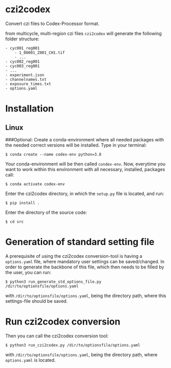 # czi2codex
Convert czi files to Codex-Processor format.

from multicycle, multi-region czi files `czi2codex` will generate
the following folder structure:
```
- cyc001_reg001
    - 1_00001_Z001_CH1.tif
    - ...
- cyc002_reg001 
- cyc003_reg001 
- ...
- experiment.json
- channelnames.txt
- exposure_times.txt
- options.yaml
```
# Installation
## Linux
###Optional: 
Create a conda-environment where all needed packages with the needed correct versions will be installed. 
Type in your terminal:
```buildoutcfg
$ conda create --name codex-env python=3.8
```
Your conda-environment will be then called `condex-env`.
Now, everytime you want to work within this environment with all necessary, installed, packages
call:
```buildoutcfg
$ conda activate codex-env
```
Enter the czi2codex directory, in which the `setup.py` file is 
located, and run:
```
$ pip install .
```
Enter the directory of the source code:
```
$ cd src
```
# Generation of standard setting file
A prerequisite of using the czi2codex conversion-tool is having a 
`options.yaml` file, where mandatory user settings can be saved/changed. In order
to generate the backbone of this file, which then needs to be filled by the 
user, you can run:
```buildoutcfg
$ python3 run_generate_std_options_file.py /dir/to/optionsfile/options.yaml
```
with `/dir/to/optionsfile/options.yaml`, being the directory path, where this 
settings-file should be saved. 
# Run czi2codex conversion
Then you can call the czi2codex conversion tool:
```buildoutcfg
$ python3 run_czi2codex.py /dir/to/optionsfile/options.yaml
```
with `/dir/to/optionsfile/options.yaml`, being the directory path, where 
`options.yaml` is located. 